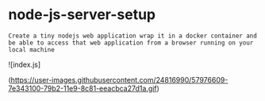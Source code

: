 # node-js-server-setup

`Create a tiny nodejs web application wrap it in a docker container and be able to access that web application from a browser running on your local machine`



![index.js] 

(https://user-images.githubusercontent.com/24816990/57976609-7e343100-79b2-11e9-8c81-eeacbca27d1a.gif)
